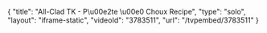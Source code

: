 {
    "title": "All-Clad TK - P\u00e2te \u00e0 Choux Recipe",
    "type": "solo",
    "layout": "iframe-static",
    "videoId": "3783511",
    "url": "\/tvpembed\/3783511"
}